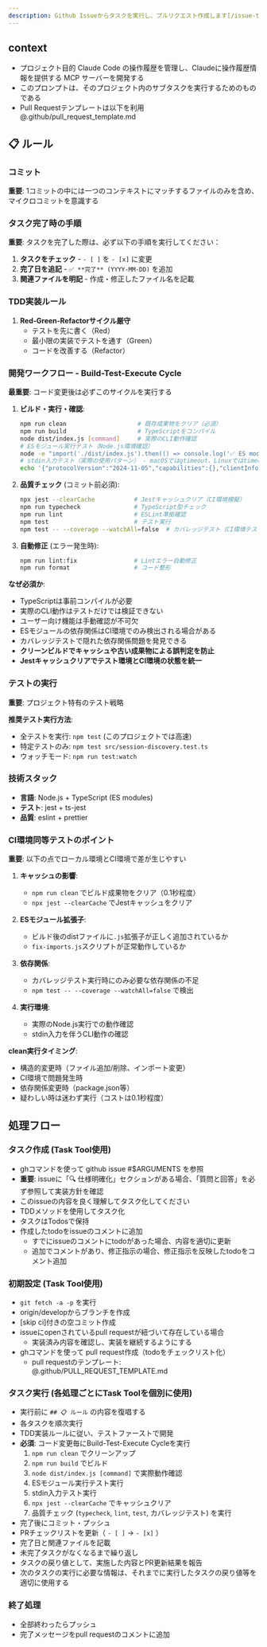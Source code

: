 ```yaml
---
description: Github Issueからタスクを実行し、プルリクエスト作成します[/issue-task-run xxx]
---
```


## context

- プロジェクト目的
  Claude Code の操作履歴を管理し、Claudeに操作履歴情報を提供する MCP サーバーを開発する
- このプロンプトは、そのプロジェクト内のサブタスクを実行するためのものである
- Pull Requestテンプレートは以下を利用
  @.github/pull_request_template.md

## 📋 ルール

### コミット

**重要**: 1コミットの中には一つのコンテキストにマッチするファイルのみを含め、マイクロコミットを意識する

### タスク完了時の手順

**重要**: タスクを完了した際は、必ず以下の手順を実行してください：

1. **タスクをチェック** - `- [ ]` を `- [x]` に変更
2. **完了日を追記** - `✅ **完了** (YYYY-MM-DD)` を追加
3. **関連ファイルを明記** - 作成・修正したファイル名を記載

### TDD実装ルール

1. **Red-Green-Refactorサイクル厳守**
   - テストを先に書く（Red）
   - 最小限の実装でテストを通す（Green）
   - コードを改善する（Refactor）

### 開発ワークフロー - Build-Test-Execute Cycle

**最重要**: コード変更後は必ずこのサイクルを実行する

1. **ビルド・実行・確認**:
   ```bash
   npm run clean                    # 既存成果物をクリア（必須）
   npm run build                    # TypeScriptをコンパイル
   node dist/index.js [command]     # 実際のCLI動作確認
   # ESモジュール実行テスト（Node.js環境確認）
   node -e "import('./dist/index.js').then(() => console.log('✅ ES module import OK')).catch(err => { console.error('❌ ES module error:', err.message); process.exit(1); })"
   # stdin入力テスト（実際の使用パターン） - macOSではgtimeout、Linuxではtimeout
   echo '{"protocolVersion":"2024-11-05","capabilities":{},"clientInfo":{"name":"test","version":"1.0.0"}}' | (timeout 3s node dist/index.js 2>/dev/null || gtimeout 3s node dist/index.js 2>/dev/null || echo "✅ CLI execution OK")
   ```

2. **品質チェック** (コミット前必須):
   ```bash
   npx jest --clearCache           # Jestキャッシュクリア（CI環境模擬）
   npm run typecheck               # TypeScript型チェック
   npm run lint                    # ESLint準拠確認
   npm test                        # テスト実行
   npm test -- --coverage --watchAll=false  # カバレッジテスト（CI環境テスト）
   ```

3. **自動修正** (エラー発生時):
   ```bash
   npm run lint:fix                # Lintエラー自動修正
   npm run format                  # コード整形
   ```

**なぜ必須か**:
- TypeScriptは事前コンパイルが必要
- 実際のCLI動作はテストだけでは検証できない
- ユーザー向け機能は手動確認が不可欠
- ESモジュールの依存関係はCI環境でのみ検出される場合がある
- カバレッジテストで隠れた依存関係問題を発見できる
- **クリーンビルドでキャッシュや古い成果物による誤判定を防止**
- **Jestキャッシュクリアでテスト環境とCI環境の状態を統一**

### テストの実行

**重要**: プロジェクト特有のテスト戦略

**推奨テスト実行方法**:
- 全テストを実行: `npm test` (このプロジェクトでは高速)
- 特定テストのみ: `npm test src/session-discovery.test.ts`
- ウォッチモード: `npm run test:watch`

### 技術スタック
- **言語**: Node.js + TypeScript (ES modules)
- **テスト**: jest + ts-jest
- **品質**: eslint + prettier

### CI環境同等テストのポイント

**重要**: 以下の点でローカル環境とCI環境で差が生じやすい

1. **キャッシュの影響**:
   - `npm run clean` でビルド成果物をクリア（0.1秒程度）
   - `npx jest --clearCache` でJestキャッシュをクリア

2. **ESモジュール拡張子**:
   - ビルド後のdistファイルに`.js`拡張子が正しく追加されているか
   - `fix-imports.js`スクリプトが正常動作しているか

3. **依存関係**:
   - カバレッジテスト実行時にのみ必要な依存関係の不足
   - `npm test -- --coverage --watchAll=false` で検出

4. **実行環境**:
   - 実際のNode.js実行での動作確認
   - stdin入力を伴うCLI動作の確認

**clean実行タイミング**:
- 構造的変更時（ファイル追加/削除、インポート変更）
- CI環境で問題発生時
- 依存関係変更時（package.json等）
- 疑わしい時は迷わず実行（コストは0.1秒程度）

## 処理フロー

### タスク作成 (Task Tool使用)
- ghコマンドを使って github issue #$ARGUMENTS を参照
- **重要**: issueに「🔍 仕様明確化」セクションがある場合、「質問と回答」を必ず参照して実装方針を確認
- このissueの内容を良く理解してタスク化してください
- TDDメソッドを使用してタスク化
- タスクはTodosで保持
- 作成したtodoをissueのコメントに追加
  - すでにissueのコメントにtodoがあった場合、内容を適切に更新
  - 追加でコメントがあり、修正指示の場合、修正指示を反映したtodoをコメント追加

### 初期設定 (Task Tool使用)
- `git fetch -a -p` を実行
- origin/developからブランチを作成
- [skip ci]付きの空コミット作成
- issueにopenされているpull requestが紐づいて存在している場合
  - 実装済み内容を確認し、実装を継続するようにする
- ghコマンドを使って pull request作成（todoをチェックリスト化）
  - pull requestのテンプレート: @.github/PULL_REQUEST_TEMPLATE.md

### タスク実行 (各処理ごとにTask Toolを個別に使用)
- 実行前に `## 📋 ルール` の内容を復唱する
- 各タスクを順次実行
- TDD実装ルールに従い、テストファーストで開発
- **必須**: コード変更毎にBuild-Test-Execute Cycleを実行
  1. `npm run clean` でクリーンアップ
  2. `npm run build` でビルド
  3. `node dist/index.js [command]` で実際動作確認
  4. ESモジュール実行テスト実行
  5. stdin入力テスト実行
  6. `npx jest --clearCache` でキャッシュクリア
  7. 品質チェック (`typecheck`, `lint`, `test`, カバレッジテスト) を実行
- 完了後にコミット・プッシュ
- PRチェックリストを更新（ `- [ ]` → `- [x]` ）
- 完了日と関連ファイルを記載
- 未完了タスクがなくなるまで繰り返し
- タスクの戻り値として、実施した内容とPR更新結果を報告
- 次のタスクの実行に必要な情報は、それまでに実行したタスクの戻り値等を適切に使用する

### 終了処理
- 全部終わったらプッシュ
- 完了メッセージをpull requestのコメントに追加